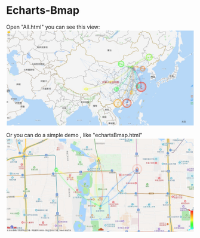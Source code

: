 # Echarts-Bmap
Open "All.html" you can see this view:
 ![图片不存在](https://github.com/eguitarkchen/Echarts-Bmap/blob/master/All.jpg?raw=true)

Or you can do a simple demo , like "echartsBmap.html"
![图片不存在](https://github.com/eguitarkchen/Echarts-Bmap/blob/master/echartsBmap.jpg?raw=true)

